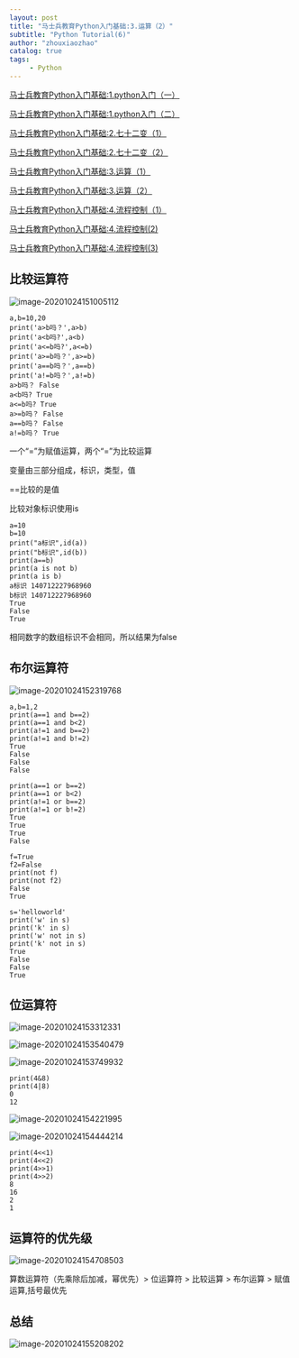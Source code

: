 ```yaml
---
layout: post
title: "马士兵教育Python入门基础:3.运算（2）"
subtitle: "Python Tutorial(6)"
author: "zhouxiaozhao"
catalog: true
tags:
     - Python
---
```



[马士兵教育Python入门基础:1.python入门（一）](https://www.zhouxiaozhao.cn/2020/09/10/python1/)

[马士兵教育Python入门基础:1.python入门（二）](https://www.zhouxiaozhao.cn/2020/09/12/python2/)

[马士兵教育Python入门基础:2.七十二变（1）](https://www.zhouxiaozhao.cn/2020/09/15/python3/)

[马士兵教育Python入门基础:2.七十二变（2）](https://www.zhouxiaozhao.cn/2020/09/24/python4/)

[马士兵教育Python入门基础:3.运算（1）](https://www.zhouxiaozhao.cn/2020/09/26/python5/)

[马士兵教育Python入门基础:3.运算（2）](https://www.zhouxiaozhao.cn/2020/10/15/python6/)

[马士兵教育Python入门基础:4.流程控制（1）](https://www.zhouxiaozhao.cn/2020/10/17/python7/)

[马士兵教育Python入门基础:4.流程控制(2)](https://www.zhouxiaozhao.cn/2020/10/20/python8/)

[马士兵教育Python入门基础:4.流程控制(3)](https://www.zhouxiaozhao.cn/2020/10/22/python9/)

## 比较运算符

![image-20201024151005112](/img/posts/2020.10.15/image-20201024151005112.png)

```
a,b=10,20
print('a>b吗？',a>b)
print('a<b吗?',a<b)
print('a<=b吗?',a<=b)
print('a>=b吗？',a>=b)
print('a==b吗？',a==b)
print('a!=b吗？',a!=b)
a>b吗？ False
a<b吗? True
a<=b吗? True
a>=b吗？ False
a==b吗？ False
a!=b吗？ True
```

一个“=”为赋值运算，两个“=”为比较运算

变量由三部分组成，标识，类型，值

==比较的是值

比较对象标识使用is

```
a=10
b=10
print("a标识",id(a))
print("b标识",id(b))
print(a==b)
print(a is not b)
print(a is b)
a标识 140712227968960
b标识 140712227968960
True
False
True
```

相同数字的数组标识不会相同，所以结果为false

## 布尔运算符

![image-20201024152319768](/img/posts/2020.10.15/image-20201024152319768.png)

```
a,b=1,2
print(a==1 and b==2)
print(a==1 and b<2)
print(a!=1 and b==2)
print(a!=1 and b!=2)
True
False
False
False
```

```
print(a==1 or b==2)
print(a==1 or b<2)
print(a!=1 or b==2)
print(a!=1 or b!=2)
True
True
True
False
```

```
f=True
f2=False
print(not f)
print(not f2)
False
True
```

```
s='helloworld'
print('w' in s)
print('k' in s)
print('w' not in s)
print('k' not in s)
True
False
False
True
```

## 位运算符

![image-20201024153312331](/img/posts/2020.10.15/image-20201024153312331.png)

![image-20201024153540479](/img/posts/2020.10.15/image-20201024153540479.png)

![image-20201024153749932](/img/posts/2020.10.15/image-20201024153749932.png)
```
print(4&8)
print(4|8)
0
12
```

![image-20201024154221995](/img/posts/2020.10.15/image-20201024154221995.png)

![image-20201024154444214](/img/posts/2020.10.15/image-20201024154444214.png)

```
print(4<<1)
print(4<<2)
print(4>>1)
print(4>>2)
8
16
2
1
```

## 运算符的优先级

![image-20201024154708503](/img/posts/2020.10.15/image-20201024154708503.png)

算数运算符（先乘除后加减，幂优先）> 位运算符 > 比较运算 > 布尔运算 > 赋值运算,括号最优先

## 总结

![image-20201024155208202](/img/posts/2020.10.15/image-20201024155208202.png)
